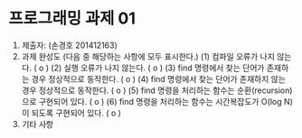 ﻿# 프로그래밍 과제 01

1. 제출자:   (손경호 201412163)
2. 과제 완성도 (다음 중 해당하는 사항에 모두 표시한다.)
	(1) 컴파일 오류가 나지 않는다. ( o )
	(2) 실행 오류가 나지 않는다. ( o )
	(3) find 명령에서 찾는 단어가 존재하는 경우 정상적으로 동작한다. ( o )
	(4) find 명령에서 찾는 단어가 존재하지 않는 경우 정상적으로 동작한다. ( o )
	(5) find 명령을 처리하는 함수는 순환(recursion)으로 구현되어 있다. ( o )
	(6) find 명령을 처리하는 함수는 시간복잡도가 O(log N)이 되도록 구현되어 있다.  ( o )
3. 기타 사항 


